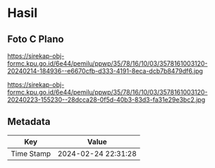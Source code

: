 # Hasil

## Foto C Plano

https://sirekap-obj-formc.kpu.go.id/6e44/pemilu/ppwp/35/78/16/10/03/3578161003120-20240214-184936--e6670cfb-d333-4191-8eca-dcb7b8479df6.jpg

https://sirekap-obj-formc.kpu.go.id/6e44/pemilu/ppwp/35/78/16/10/03/3578161003120-20240223-155230--28dcca28-0f5d-40b3-83d3-fa31e29e3bc2.jpg


## Metadata

| Key        | Value               |
| ---------- | ------------------- |
| Time Stamp | 2024-02-24 22:31:28 |



